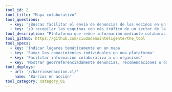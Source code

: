 ```yaml
---
tool_id: 2
tool_title: "Mapa colaborativo"
tool_questions:
  - key: '¿Buscas facilitar el envío de denuncias de los vecinos en un barrio?'
  - key: '¿O recopilar las esquinas con más tráfico de un sector de la ciudad? ¿Los mejores restaurantes?'
tool_description: "Plataforma que reúne información mediante colaboración ciudadana, donde usuarios pueden entre todos indicar asuntos territoriales en un mapa."
tool_github: https://github.com/ciudadanointeligente/the_tool
tool_specs:
  - key: 'Indicar lugares temáticamente en un mapa'
  - key: 'Sumar los conocimientos individuales en una plataforma'
  - key: 'Facilitar información colaborativa a un organismo'
  - key: 'Mostrar georreferenciadamente denuncias, recomendaciones o datos de usuarios'
tool_deploys:
  - url: '//barriosenaccion.cl/'
    name: 'Barrios en acción'
tool_category: category_01
---
```

